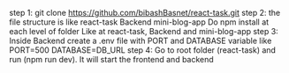 step 1: git clone https://github.com/bibashBasnet/react-task.git
step 2: the file structure is like
react-task
Backend
mini-blog-app
Do npm install at each level of folder Like at react-task, Backend and mini-blog-app
step 3: Inside Backend create a .env file with PORT and DATABASE variable
like PORT=500
DATABASE=DB_URL
step 4: Go to root folder (react-task)
and run (npm run dev). It will start the frontend and backend
